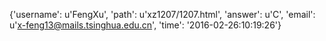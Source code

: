 {'username': u'FengXu', 'path': u'xz1207/1207.html', 'answer': u'C', 'email': u'x-feng13@mails.tsinghua.edu.cn', 'time': '2016-02-26:10:19:26'}